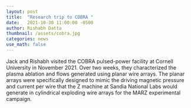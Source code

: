 ```yaml
---
layout: post
title:  "Research trip to COBRA "
date:   2021-10-30 11:00:00 -0500
author: Rishabh Datta
thumbnail: /assets/cobra.jpg
categories: news
use_math: false
---
```

Jack and Rishabh visited the COBRA pulsed-power facility at Cornell University in November 2021. Over two weeks, they characterized the plasma ablation and flows generated using planar wire arrays. The planar arrays were specifically designed to mimic the driving magnetic pressure and current per wire that the Z machine at Sandia National Labs would generate in cylindrical exploding wire arrays for the MARZ experimental campaign. 
